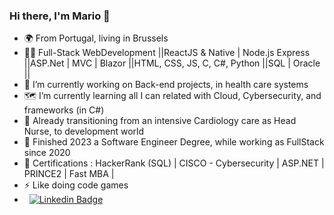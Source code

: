 ### Hi there, I'm Mario 👋

- 🌍 From Portugal, living in Brussels
- 🤸‍♂️ Full-Stack WebDevelopment ||ReactJS & Native | Node.js Express ||ASP.Net | MVC | Blazor ||HTML, CSS, JS, C, C#, Python ||SQL | Oracle ||
- 🧭 I’m currently working on Back-end projects, in health care systems
- 🗺️ I’m currently learning all I can related with Cloud, Cybersecurity, and frameworks (in C#)
- 🏥 Already transitioning from an intensive Cardiology care as Head Nurse, to development world
- 🥂 Finished 2023 a Software Engineer Degree, while working as FullStack since 2020
- 📜 Certifications : HackerRank (SQL) | CISCO - Cybersecurity | ASP.NET | PRINCE2 | Fast MBA |
- ⚡ Like doing code games
- &nbsp; [![Linkedin Badge](https://img.shields.io/badge/-MarioCarvalho-blue?style=flat&logo=Linkedin&logoColor=white)](https://www.linkedin.com/in/mario-carvalho/)
<!--
**MP-C/mp-c** is a ✨ _special_ ✨ repository because its `README.md` (this file) appears on your GitHub profile.

Here are some ideas to get you started:

- 🔭 I’m currently working on ...
- 🌱 I’m currently learning ...
- 👯 I’m looking to collaborate on ...
- 🤔 I’m looking for help with ...
- 💬 Ask me about ...
- 📫 How to reach me: ...
- 😄 Pronouns: ...
- ⚡ Fun fact: ...
-->
